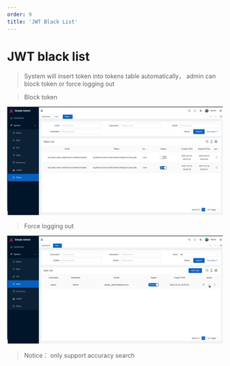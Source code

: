 ```yaml
---
order: 9
title: 'JWT Black List'
---
```


# JWT black list

> System will insert token into tokens table automatically， admin can block token or force logging out

> Block token

![pic](/assets/block_token_en.png)
> Force logging out

![pic](/assets/force_log_out_en.png)

> Notice： only support accuracy search
